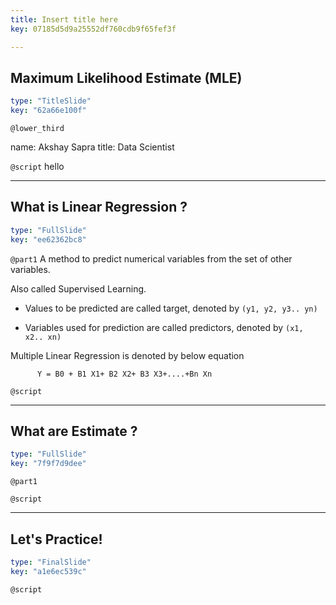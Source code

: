 ```yaml
---
title: Insert title here
key: 07185d5d9a25552df760cdb9f65fef3f

---
```

## Maximum Likelihood Estimate (MLE)

```yaml
type: "TitleSlide"
key: "62a66e100f"
```

`@lower_third`

name: Akshay Sapra
title: Data Scientist


`@script`
hello


---
## What is Linear Regression ?

```yaml
type: "FullSlide"
key: "ee62362bc8"
```

`@part1`
A method to predict numerical variables from the set of other variables.

Also called Supervised Learning.
- Values to be predicted are called target, denoted by `(y1, y2, y3.. yn)`

- Variables used for prediction are called predictors, denoted by `(x1, x2.. xn)` 

Multiple Linear Regression is denoted by below equation

          Y = B0 + B1 X1+ B2 X2+ B3 X3+....+Bn Xn


`@script`



---
## What are Estimate ?

```yaml
type: "FullSlide"
key: "7f9f7d9dee"
```

`@part1`



`@script`



---
## Let's Practice!

```yaml
type: "FinalSlide"
key: "a1e6ec539c"
```

`@script`


